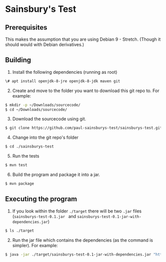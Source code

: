 # Sainsbury's Test

## Prerequisites
This makes the assumption that you are using Debian 9 - Stretch. (Though it should would with Debian derivatives.)

## Building
1. Install the following dependencies (running as root)
```sh
\# apt install openjdk-8-jre openjdk-8-jdk maven git
```

2. Create and move to the folder you want to download this git repo to. For example:
```sh
$ mkdir -p ~/Downloads/sourcecode/
$ cd ~/Downloads/sourcecode/
```

3. Download the sourcecode using git.
```sh
$ git clone https://github.com/paul-sainsburys-test/sainsburys-test.git
```

4. Change into the git repo's folder
```sh
$ cd ./sainsburys-test
```

5. Run the tests
```sh
$ mvn test
```

6. Build the program and package it into a jar.
```sh
$ mvn package
```

## Executing the program
1. If you look within the folder `./target` there will be two `.jar` files (`sainsburys-test-0.1.jar ` and `sainsburys-test-0.1-jar-with-dependencies.jar`)
```sh
$ ls ./target
```

2. Run the jar file which contains the dependencies (as the command is simpler). For example:
```sh
$ java -jar ./target/sainsburys-test-0.1-jar-with-dependencies.jar "https://jsainsburyplc.github.io/serverside-test/site/www.sainsburys.co.uk/webapp/wcs/stores/servlet/gb/groceries/berries-cherries-currants6039.html"
```


